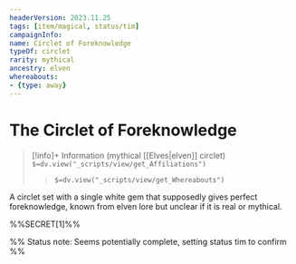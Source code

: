 ```yaml
---
headerVersion: 2023.11.25
tags: [item/magical, status/tim]
campaignInfo:
name: Circlet of Foreknowledge
typeOf: circlet
rarity: mythical
ancestry: elven
whereabouts:
- {type: away}
---
```

# The Circlet of Foreknowledge
>[!info]+ Information
> (mythical [[Elves|elven]] circlet)
> `$=dv.view("_scripts/view/get_Affiliations")`
>> `$=dv.view("_scripts/view/get_Whereabouts")`

A circlet set with a single white gem that supposedly gives perfect foreknowledge, known from elven lore but unclear if it is real or mythical. 

%%SECRET[1]%%

%% Status note: Seems potentially complete, setting status tim to confirm %%